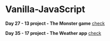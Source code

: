# Vanilla-JavaScript

**Day 27 - 13 project - The Monster game**
[check](https://nataliasokolowska.github.io/Vanilla-JavaScript/13_Monster_games/index.html)

**Day 35 - 17 project - The Weather app**
[check](https://nataliasokolowska.github.io/Vanilla-JavaScript/17_the_weather_app/index.html)
